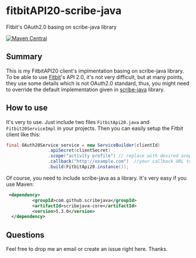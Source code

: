 # fitbitAPI20-scribe-java
Fitbit's OAuth2.0 basing on scribe-java library

[![Maven Central](https://maven-badges.herokuapp.com/maven-central/com.github.scribejava/scribejava/badge.svg)](https://maven-badges.herokuapp.com/maven-central/com.github.scribejava/scribejava)

## Summary
This is my FitbitAPI20 client's implmentation basing on scribe-java library. To be able to use [Fitbit](https://dev.fitbit.com/)'s API 2.0, it's not very difficult, but at many points, they use some details which is not OAuth2.0 standard, thus, you might need to override the default implementation given in [scribe-java](https://github.com/scribejava/scribejava) library.


## How to use
It's very to use. Just include two files `FitbitApi20.java` and `Fitbit20ServiceImpl` in your projects. Then you can easily setup the Fitbit client like this:

```java
final OAuth20Service service = new ServiceBuilder(clientId)
                .apiSecret(clientSecret)
                .scope("activity profile") // replace with desired scope
                .callback("http://example.com")  //your callback URL to store and handle the authorization code sent by Fitbit
                .build(FitbitApi20.instance());
```

Of course, you need to include scribe-java as a library. It's very easy if you use Maven:

```xml
 <dependency>
          <groupId>com.github.scribejava</groupId>
          <artifactId>scribejava-core</artifactId>
          <version>5.3.0</version>
  </dependency>
```

## Questions
Feel free to drop me an email or create an issue right here. Thanks.
